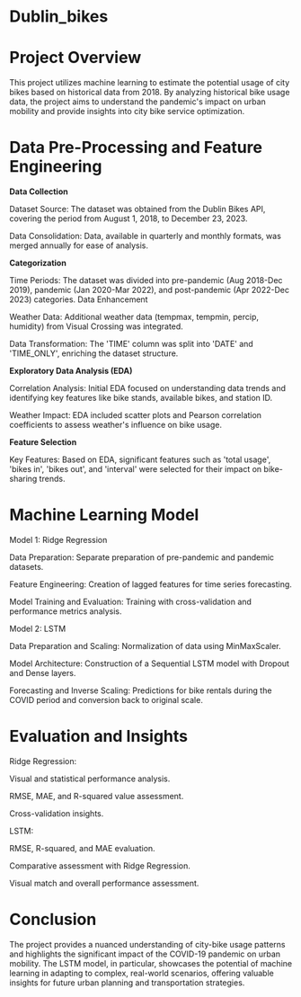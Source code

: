# Dublin_bikes

# Project Overview
This project utilizes machine learning to estimate the potential usage of city bikes based on historical data from 2018. By analyzing historical bike usage data, the project aims to understand the pandemic's impact on urban mobility and provide insights into city bike service optimization.

# Data Pre-Processing and Feature Engineering

**Data Collection**


Dataset Source: The dataset was obtained from the Dublin Bikes API, covering the period from August 1, 2018, to December 23, 2023.


Data Consolidation: Data, available in quarterly and monthly formats, was merged annually for ease of analysis.


**Categorization**


Time Periods: The dataset was divided into pre-pandemic (Aug 2018-Dec 2019), pandemic (Jan 2020-Mar 2022), and post-pandemic (Apr 2022-Dec 2023) categories.
Data Enhancement


Weather Data: Additional weather data (tempmax, tempmin, percip, humidity) from Visual Crossing was integrated.


Data Transformation: The 'TIME' column was split into 'DATE' and 'TIME_ONLY', enriching the dataset structure.


**Exploratory Data Analysis (EDA)**


Correlation Analysis: Initial EDA focused on understanding data trends and identifying key features like bike stands, available bikes, and station ID.


Weather Impact: EDA included scatter plots and Pearson correlation coefficients to assess weather's influence on bike usage.


**Feature Selection**


Key Features: Based on EDA, significant features such as 'total usage', 'bikes in', 'bikes out', and 'interval' were selected for their impact on bike-sharing trends.


# Machine Learning Model


Model 1: Ridge Regression


Data Preparation: Separate preparation of pre-pandemic and pandemic datasets.


Feature Engineering: Creation of lagged features for time series forecasting.


Model Training and Evaluation: Training with cross-validation and performance metrics analysis.


Model 2: LSTM


Data Preparation and Scaling: Normalization of data using MinMaxScaler.


Model Architecture: Construction of a Sequential LSTM model with Dropout and Dense layers.


Forecasting and Inverse Scaling: Predictions for bike rentals during the COVID period and conversion back to original scale.


# Evaluation and Insights


Ridge Regression:

Visual and statistical performance analysis.

RMSE, MAE, and R-squared value assessment.

Cross-validation insights.


LSTM:

RMSE, R-squared, and MAE evaluation.


Comparative assessment with Ridge Regression.


Visual match and overall performance assessment.


# Conclusion


The project provides a nuanced understanding of city-bike usage patterns and highlights the significant impact of the COVID-19 pandemic on urban mobility. The LSTM model, in particular, showcases the potential of machine learning in adapting to complex, real-world scenarios, offering valuable insights for future urban planning and transportation strategies.
